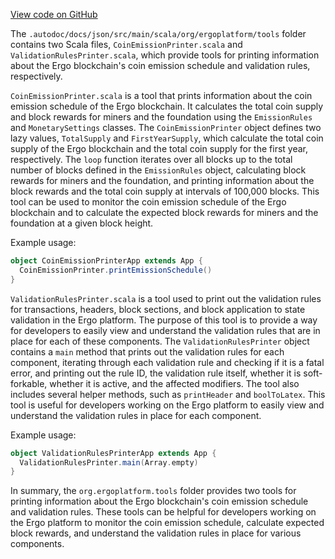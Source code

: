 [View code on GitHub](https://github.com/ergoplatform/ergo/.autodoc/docs/json/src/main/scala/org/ergoplatform/tools)

The `.autodoc/docs/json/src/main/scala/org/ergoplatform/tools` folder contains two Scala files, `CoinEmissionPrinter.scala` and `ValidationRulesPrinter.scala`, which provide tools for printing information about the Ergo blockchain's coin emission schedule and validation rules, respectively.

`CoinEmissionPrinter.scala` is a tool that prints information about the coin emission schedule of the Ergo blockchain. It calculates the total coin supply and block rewards for miners and the foundation using the `EmissionRules` and `MonetarySettings` classes. The `CoinEmissionPrinter` object defines two lazy values, `TotalSupply` and `FirstYearSupply`, which calculate the total coin supply of the Ergo blockchain and the total coin supply for the first year, respectively. The `loop` function iterates over all blocks up to the total number of blocks defined in the `EmissionRules` object, calculating block rewards for miners and the foundation, and printing information about the block rewards and the total coin supply at intervals of 100,000 blocks. This tool can be used to monitor the coin emission schedule of the Ergo blockchain and to calculate the expected block rewards for miners and the foundation at a given block height.

Example usage:

```scala
object CoinEmissionPrinterApp extends App {
  CoinEmissionPrinter.printEmissionSchedule()
}
```

`ValidationRulesPrinter.scala` is a tool used to print out the validation rules for transactions, headers, block sections, and block application to state validation in the Ergo platform. The purpose of this tool is to provide a way for developers to easily view and understand the validation rules that are in place for each of these components. The `ValidationRulesPrinter` object contains a `main` method that prints out the validation rules for each component, iterating through each validation rule and checking if it is a fatal error, and printing out the rule ID, the validation rule itself, whether it is soft-forkable, whether it is active, and the affected modifiers. The tool also includes several helper methods, such as `printHeader` and `boolToLatex`. This tool is useful for developers working on the Ergo platform to easily view and understand the validation rules in place for each component.

Example usage:

```scala
object ValidationRulesPrinterApp extends App {
  ValidationRulesPrinter.main(Array.empty)
}
```

In summary, the `org.ergoplatform.tools` folder provides two tools for printing information about the Ergo blockchain's coin emission schedule and validation rules. These tools can be helpful for developers working on the Ergo platform to monitor the coin emission schedule, calculate expected block rewards, and understand the validation rules in place for various components.
